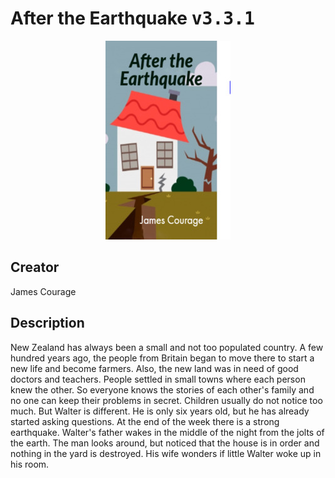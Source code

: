 
# After the Earthquake <kbd>v3.3.1</kbd>

<center>
  <img src="./cover-1024.jpg"/>
</center>

## Creator
James Courage

## Description
New Zealand has always been a small and not too populated country. A few hundred years ago, the people from Britain began to move there to start a new life and become farmers. Also, the new land was in need of good doctors and teachers. People settled in small towns where each person knew the other. So everyone knows the stories of each other's family and no one can keep their problems in secret. Children usually do not notice too much. But Walter is different. He is only six years old, but he has already started asking questions. At the end of the week there is a strong earthquake. Walter's father wakes in the middle of the night from the jolts of the earth. The man looks around, but noticed that the house is in order and nothing in the yard is destroyed. His wife wonders if little Walter woke up in his room.
